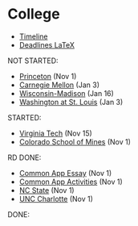 # College

- [Timeline](timeline.md)
- [Deadlines LaTeX](deadlines.tex)

NOT STARTED:
- [Princeton](princeton.md) (Nov 1)
- [Carnegie Mellon](carnegie-mellon.md) (Jan 3)
- [Wisconsin-Madison](wisconsin-madison.md) (Jan 16)
- [Washington at St. Louis](washington-at-st.-louis.md) (Jan 3)

STARTED:
- [Virginia Tech](virginia-tech.md) (Nov 15)
- [Colorado School of Mines](colorado-school-of-mines.md) (Nov 1)

RD DONE:
- [Common App Essay](common-app-essay.md) (Nov 1)
- [Common App Activities](common-app-activities.md) (Nov 1)
- [NC State](nc-state.md) (Nov 1)
- [UNC Charlotte](unc-charlotte.md) (Nov 1)

DONE:

